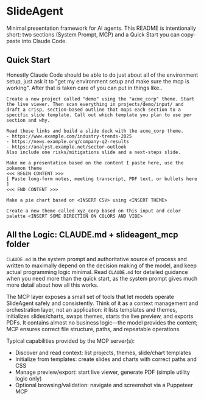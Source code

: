 # SlideAgent

Minimal presentation framework for AI agents. This README is intentionally short: two sections (System Prompt, MCP) and a Quick Start you can copy-paste into Claude Code.

## Quick Start

Honestly Claude Code should be able to do just about all of the environment setup, just ask it to "get my environment setup and make sure the mcp is working". After that is taken care of you can put in things like..

```text
Create a new project called "demo" using the "acme_corp" theme. Start the live viewer. Then scan everything in projects/demo/input/ and draft a crisp, section-based outline that maps each section to a specific slide template. Call out which template you plan to use per section and why.
```

```text
Read these links and build a slide deck with the acme_corp theme. 
- https://www.example.com/industry-trends-2025
- https://news.example.org/company-q2-results
- https://analyst.example.net/sector-outlook
Also include one risks/mitigations slide and a next-steps slide.
```

```text
Make me a presentation based on the content I paste here, use the pokemon theme
<<< BEGIN CONTENT >>>
[ Paste long-form notes, meeting transcript, PDF text, or bullets here ]
<<< END CONTENT >>>
```

```text
Make a pie chart based on <INSERT CSV> using <INSERT THEME>
```


```text
Create a new theme called xyz_corp based on this input and color palette <INSERT SOME DIRECTION ON COLORS AND VIBE>
```

## All the Logic: CLAUDE.md + slideagent_mcp folder

 `CLAUDE.md` is the system prompt and authoritative source of process and written to maximally depend on the decision making of the model, and keep actual programming logic minimal. Read `CLAUDE.md` for detailed guidance when you need more than the quick start, as the system prompt gives much more detail about how all this works.

The MCP layer exposes a small set of tools that let models operate SlideAgent safely and consistently. Think of it as a context management and orchestration layer, not an application: it lists templates and themes, initializes slides/charts, swaps themes, starts the live preview, and exports PDFs. It contains almost no business logic—the model provides the content; MCP ensures correct file structure, paths, and repeatable operations.

Typical capabilities provided by the MCP server(s):
- Discover and read context: list projects, themes, slide/chart templates
- Initialize from templates: create slides and charts with correct paths and CSS
- Manage preview/export: start live viewer, generate PDF (simple utility logic only)
- Optional browsing/validation: navigate and screenshot via a Puppeteer MCP

